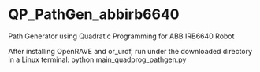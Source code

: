 # QP_PathGen_abbirb6640
Path Generator using Quadratic Programming for ABB IRB6640 Robot

After installing OpenRAVE and or_urdf, run under the downloaded directory in a Linux terminal:
python main_quadprog_pathgen.py
